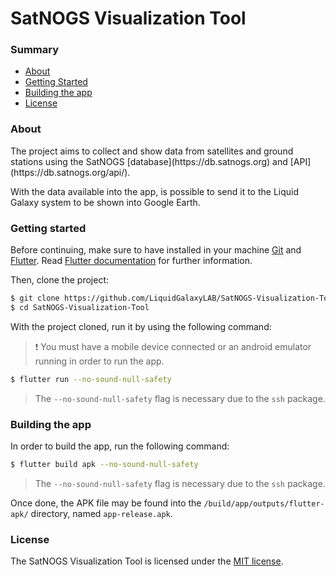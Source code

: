 # SatNOGS Visualization Tool

### Summary
- [About](#about)
- [Getting Started](#getting-started)
- [Building the app](#building-the-app)
- [License](#license)

### About
<p>
The project aims to collect and show data from satellites and ground stations using the SatNOGS [database](https://db.satnogs.org) and [API](https://db.satnogs.org/api/).

With the data available into the app, is possible to send it to the Liquid Galaxy system to be shown into Google Earth.
</p>

### Getting started
Before continuing, make sure to have installed in your machine [Git](https://git-scm.com/) and [Flutter](https://flutter.dev). Read [Flutter documentation](https://docs.flutter.dev) for further information.

Then, clone the project:
```bash
$ git clone https://github.com/LiquidGalaxyLAB/SatNOGS-Visualization-Tool.git
$ cd SatNOGS-Visualization-Tool
```
With the project cloned, run it by using the following command:
> ❗ You must have a mobile device connected or an android emulator running in order to run the app.
```bash
$ flutter run --no-sound-null-safety
```
> The `--no-sound-null-safety` flag is necessary due to the `ssh` package.

### Building the app
In order to build the app, run the following command:
```bash
$ flutter build apk --no-sound-null-safety
```
> The `--no-sound-null-safety` flag is necessary due to the `ssh` package.

Once done, the APK file may be found into the `/build/app/outputs/flutter-apk/` directory, named `app-release.apk`.

### License
The SatNOGS Visualization Tool is licensed under the [MIT license](https://opensource.org/licenses/MIT).
